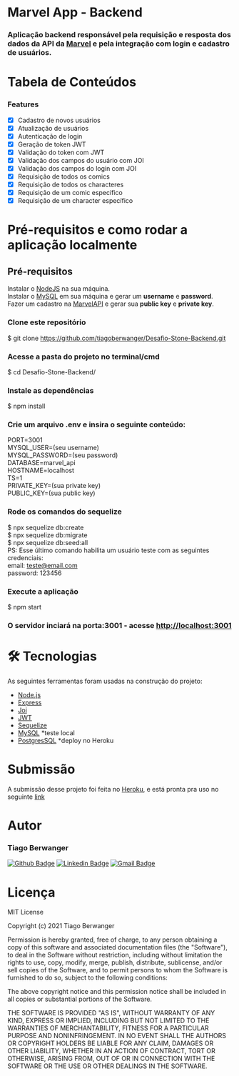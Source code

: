 # Marvel App - Backend

### Aplicação backend responsável pela requisição e resposta dos dados da API da [Marvel](https://developer.marvel.com/) e pela integração com login e cadastro de usuários.

# Tabela de Conteúdos

### Features

- [x] Cadastro de novos usuários
- [x] Atualização de usuários
- [x] Autenticação de login
- [x] Geração de token JWT
- [x] Validação do token com JWT
- [x] Validação dos campos do usuário com JOI
- [x] Validação dos campos do login com JOI
- [x] Requisição de todos os comics
- [x] Requisição de todos os characteres
- [x] Requisição de um comic específico
- [x] Requisição de um character específico

# Pré-requisitos e como rodar a aplicação localmente

## Pré-requisitos

Instalar o [NodeJS](https://nodejs.org/pt-br/download/package-manager/) na sua máquina.  
Instalar o [MySQL](https://www.alura.com.br/artigos/mysql-do-download-e-instalacao-ate-sua-primeira-tabela) em sua máquina e gerar um **username** e **password**.  
Fazer um cadastro na [MarvelAPI](https://developer.marvel.com/) e gerar sua **public key** e **private key**.  

### Clone este repositório
$ git clone <https://github.com/tiagoberwanger/Desafio-Stone-Backend.git>

### Acesse a pasta do projeto no terminal/cmd
$ cd Desafio-Stone-Backend/

### Instale as dependências
$ npm install

### Crie um arquivo .env e insira o seguinte conteúdo:
PORT=3001  
MYSQL_USER=(seu username)  
MYSQL_PASSWORD=(seu password)  
DATABASE=marvel_api  
HOSTNAME=localhost  
TS=1  
PRIVATE_KEY=(sua private key)  
PUBLIC_KEY=(sua public key)  

### Rode os comandos do sequelize  
$ npx sequelize db:create  
$ npx sequelize db:migrate  
$ npx sequelize db:seed:all  
PS: Esse último comando habilita um usuário teste com as seguintes credenciais:  
  email: teste@email.com  
  password: 123456  


### Execute a aplicação 
$ npm start

### O servidor inciará na porta:3001 - acesse <http://localhost:3001>

# 🛠 Tecnologias

As seguintes ferramentas foram usadas na construção do projeto:

- [Node.js](https://nodejs.org/en/)
- [Express](https://expressjs.com/pt-br/)
- [Joi](https://joi.dev/api/?v=17.4.0)
- [JWT](https://jwt.io/)
- [Sequelize](https://sequelize.org/)
- [MySQL](https://www.mysql.com/) *teste local
- [PostgresSQL](https://www.postgresql.org/) *deploy no Heroku

# Submissão

A submissão desse projeto foi feita no [Heroku](https://heroku.com/), e está pronta pra uso no seguinte [link](https://marvel-app-bk.herokuapp.com/)

# Autor

### Tiago Berwanger
[![Github Badge](https://img.shields.io/badge/-Github-000?style=flat-square&logo=Github&logoColor=white&link=https://github.com/lucasgdb)](https://github.com/tiagoberwanger)
[![Linkedin Badge](https://img.shields.io/badge/-LinkedIn-blue?style=flat-square&logo=Linkedin&logoColor=white&link=https://www.linkedin.com/in/lucas-bittencourt/)](https://www.linkedin.com/in/tiago-berwanger/)
[![Gmail Badge](https://img.shields.io/badge/-Gmail-c14438?style=flat-square&logo=Gmail&logoColor=white&link=mailto:berwangertiago@gmail.com)](mailto:berwangertiago@gmail.com)

# Licença

MIT License

Copyright (c) 2021 Tiago Berwanger

Permission is hereby granted, free of charge, to any person obtaining a copy
of this software and associated documentation files (the "Software"), to deal
in the Software without restriction, including without limitation the rights
to use, copy, modify, merge, publish, distribute, sublicense, and/or sell
copies of the Software, and to permit persons to whom the Software is
furnished to do so, subject to the following conditions:

The above copyright notice and this permission notice shall be included in all
copies or substantial portions of the Software.

THE SOFTWARE IS PROVIDED "AS IS", WITHOUT WARRANTY OF ANY KIND, EXPRESS OR
IMPLIED, INCLUDING BUT NOT LIMITED TO THE WARRANTIES OF MERCHANTABILITY,
FITNESS FOR A PARTICULAR PURPOSE AND NONINFRINGEMENT. IN NO EVENT SHALL THE
AUTHORS OR COPYRIGHT HOLDERS BE LIABLE FOR ANY CLAIM, DAMAGES OR OTHER
LIABILITY, WHETHER IN AN ACTION OF CONTRACT, TORT OR OTHERWISE, ARISING FROM,
OUT OF OR IN CONNECTION WITH THE SOFTWARE OR THE USE OR OTHER DEALINGS IN THE
SOFTWARE.
